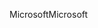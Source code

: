 <span data-ttu-id="9a0fd-101">Microsoft</span><span class="sxs-lookup"><span data-stu-id="9a0fd-101">Microsoft</span></span>